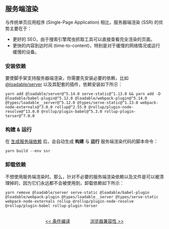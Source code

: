 ## 服务端渲染

与传统单页应用程序 (Single-Page Application) 相比，服务器端渲染 (SSR) 的优势主要在于：

- 更好的 SEO，由于搜索引擎爬虫抓取工具可以直接查看完全渲染的页面。
- 更快的内容到达时间 (time-to-content)，特别是对于缓慢的网络情况或运行缓慢的设备。

### 安装依赖

要使脚手架支持服务器端渲染，你需要先安装必要的依赖，比如 [@loadable/server](https://loadable-components.com/docs/server-side-rendering/) 以及其配套的插件，依赖安装如下所示：

```shell
yarn add @loadable/server@^5.14.0 serve-static@^1.13.0 && yarn add -D @loadable/babel-plugin@^5.12.0 @loadable/webpack-plugin@^5.14.0 @types/loadable__server@^5.12.0 @types/serve-static@^1.13.0 webpack-node-externals@^3.0.0 rollup@^2.55.0 @rollup/plugin-node-resolve@^13.0.0 @rollup/plugin-babel@^5.3.0 rollup-plugin-terser@^7.0.0
```

### 构建 & 运行

在 [生成服务端依赖](#生成服务端依赖) 后，会自动生成 **构建** 与 **运行** 服务端渲染代码的脚本命令：

```shell
yarn build --env ssr
```

### 卸载依赖

不想使用服务端渲染时。那么，针对不必要的服务端渲染依赖以及文件是可以被清理掉的，因为它们永远都不会被使用到，卸载依赖如下所示：

```shell
yarn remove @loadable/server serve-static @loadable/babel-plugin @loadable/webpack-plugin @types/loadable__server @types/serve-static webpack-node-externals rollup @rollup/plugin-node-resolve @rollup/plugin-babel rollup-plugin-terser
```

<p align="center">
<br />
<a href="/docs/conditional-compile.md"><< 条件编译</a>
&emsp;&emsp;&emsp;&emsp;
<a href="/docs/compat.md">浏览器兼容性 >></a>
</p>
